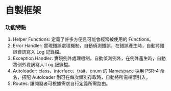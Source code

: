 # 自製框架

### 功能特點
1. Helper Functions: 定義了許多方便且可能會經常被使用的 Functions。
2. Error Handler: 實現錯誤處理機制，自動偵測錯誤，在錯誤產生時，自動將錯誤資訊寫入 Log 記錄檔。
3. Exception Handler: 實現例外處理機制，自動偵測例外，在例外產生時，自動將例外資訊寫入 Log 記錄檔。
4. Autoloader: class、interface、trait、enum 的 Namespace 採用 PSR-4 命名，搭配 Autoloader 則可在每次類別存取時，自動將所需檔案引入。
5. Routes: 讓開發者可根據需求自行定義所需路由。